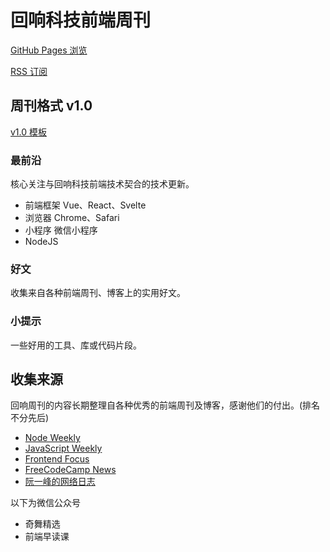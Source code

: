 # 回响科技前端周刊

[GitHub Pages 浏览]()

[RSS 订阅]()

## 周刊格式 v1.0

[v1.0 模板](/templates/v1.0.md)

### 最前沿

核心关注与回响科技前端技术契合的技术更新。

- 前端框架 Vue、React、Svelte
- 浏览器 Chrome、Safari
- 小程序 微信小程序
- NodeJS

### 好文

收集来自各种前端周刊、博客上的实用好文。

### 小提示

一些好用的工具、库或代码片段。

## 收集来源

回响周刊的内容长期整理自各种优秀的前端周刊及博客，感谢他们的付出。(排名不分先后)

- [Node Weekly](https://nodeweekly.com)
- [JavaScript Weekly](https://javascriptweekly.com)
- [Frontend Focus](https://frontendfoc.us/)
- [FreeCodeCamp News](https://www.freecodecamp.org/news)
- [阮一峰的网络日志](https://www.ruanyifeng.com/blog)

以下为微信公众号

- 奇舞精选
- 前端早读课
